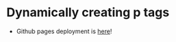 # Dynamically creating p tags 

- Github pages deployment is [here](https://daac.es/data-tidying/assignment2/)!
